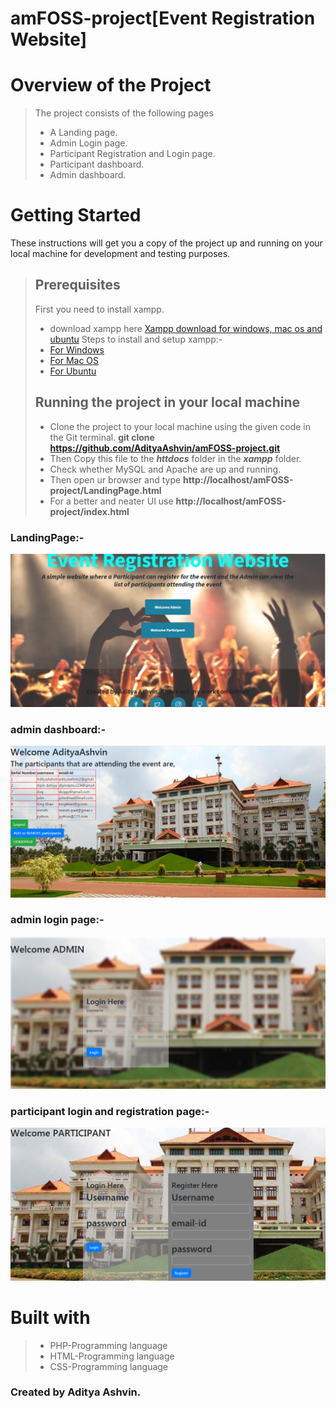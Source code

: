# amFOSS-project[Event Registration Website]
# Overview of the Project
> The project consists of the following pages
>- A Landing page.
>- Admin Login page.
>- Participant Registration and Login page.
>- Participant dashboard.
>- Admin dashboard.
# Getting Started
These instructions will get you a copy of the project up and running on your local machine for development and testing purposes.
> ## Prerequisites
> First you need to install xampp.
>- download xampp here [Xampp download for windows, mac os and ubuntu](https://www.apachefriends.org/download.html)
> Steps to install and setup xampp:-
>- [For Windows](https://pureinfotech.com/install-xampp-windows-10/)
>- [For Mac OS](https://www.webucator.com/how-to/how-install-start-test-xampp-on-mac-osx.cfm)
>- [For Ubuntu](https://vitux.com/how-to-install-xampp-on-your-ubuntu-18-04-lts-system/)
> ## Running the project in your local machine
>- Clone the project to your local machine using the given code in the Git terminal.
> **git clone https://github.com/AdityaAshvin/amFOSS-project.git**
>- Then Copy this file to the ***httdocs*** folder in the ***xampp*** folder.
>- Check whether MySQL and Apache are up and running.
>- Then open ur browser and type **http://localhost/amFOSS-project/LandingPage.html**
>- For a better and neater UI use **http://localhost/amFOSS-project/index.html**

### LandingPage:-
![landingPage](images/LandingPage_improvedUI.png)
### admin dashboard:-
![admin dashboard](images/admin_dashboard.png)
### admin login page:-
![admin login](images/Admin_Login_and_registration_page.png)
### participant login and registration page:-
![participant login and registration](images/Participant_Login_and_registration_page.png)
# Built with
>- PHP-Programming language
>- HTML-Programming language
>- CSS-Programming language
### Created by Aditya Ashvin.

